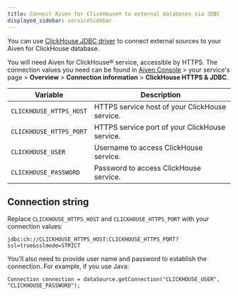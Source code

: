 ```yaml
---
title: Connect Aiven for ClickHouse® to external databases via JDBC
displayed_sidebar: serviceSidebar
---
```


You can use [ClickHouse JDBC
driver](https://github.com/ClickHouse/clickhouse-jdbc/tree/master/clickhouse-jdbc)
to connect external sources to your Aiven for ClickHouse database.

You will need Aiven for ClickHouse® service, accessible by HTTPS. The
connection values you need can be found in [Aiven
Console](https://console.aiven.io/) > your service's page >
**Overview** > **Connection information** > **ClickHouse HTTPS &
JDBC**.

 | Variable                | Description                                    |
 | ----------------------- | ---------------------------------------------- |
 | `CLICKHOUSE_HTTPS_HOST` | HTTPS service host of your ClickHouse service. |
 | `CLICKHOUSE_HTTPS_PORT` | HTTPS service port of your ClickHouse service. |
 | `CLICKHOUSE_USER`       | Username to access ClickHouse service.         |
 | `CLICKHOUSE_PASSWORD`   | Password to access ClickHouse service.         |

## Connection string

Replace `CLICKHOUSE_HTTPS_HOST` and `CLICKHOUSE_HTTPS_PORT` with your
connection values:

```
jdbc:ch://CLICKHOUSE_HTTPS_HOST:CLICKHOUSE_HTTPS_PORT?ssl=true&sslmode=STRICT
```

You\'ll also need to provide user name and password to establish the
connection. For example, if you use Java:

```
Connection connection = dataSource.getConnection("CLICKHOUSE_USER", "CLICKHOUSE_PASSWORD");
```

